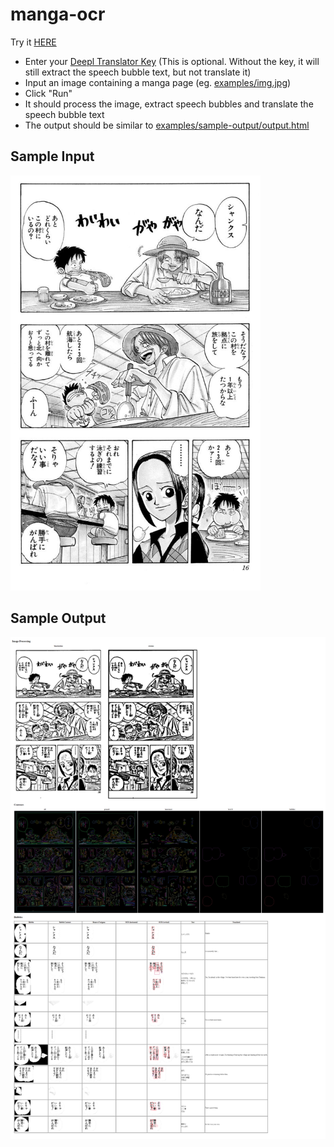 # manga-ocr
Try it [HERE](https://acmyu.github.io/manga-ocr/)
- Enter your [Deepl Translator Key](https://support.deepl.com/hc/en-us/articles/360020695820-Authentication-Key) (This is optional. Without the key, it will still extract the speech bubble text, but not translate it)
- Input an image containing a manga page (eg. [examples/img.jpg](https://github.com/acmyu/manga-ocr/blob/master/examples/img.jpg))
- Click "Run"
- It should process the image, extract speech bubbles and translate the speech bubble text
- The output should be similar to [examples/sample-output/output.html](https://github.com/acmyu/manga-ocr/blob/master/examples/sample-output/output.html)

Sample Input
-

<a href="https://github.com/acmyu/manga-ocr/blob/master/examples/img.jpg"><img src="https://github.com/acmyu/manga-ocr/blob/master/examples/img.jpg" width=400></a>

Sample Output
-

![sample output](https://github.com/acmyu/manga-ocr/blob/master/examples/sample-output/output.png?raw=true)
